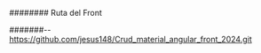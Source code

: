 

######## Ruta del Front 

 #######-- https://github.com/jesus148/Crud_material_angular_front_2024.git 